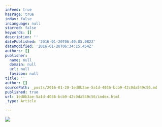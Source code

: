 ```yaml
---
inFeed: true
hasPage: true
inNav: false
inLanguage: null
starred: false
keywords: []
description: ''
datePublished: '2016-01-20T06:40:05.082Z'
dateModified: '2016-01-20T06:34:15.454Z'
authors: []
publisher:
  name: null
  domain: null
  url: null
  favicon: null
title: ''
author: []
sourcePath: _posts/2016-01-20-1ed0b3ae-5a1d-4036-bcb9-42c0da549c56.md
published: true
url: 1ed0b3ae-5a1d-4036-bcb9-42c0da549c56/index.html
_type: Article

---
```

![](https://the-grid-user-content.s3-us-west-2.amazonaws.com/de2f77af-a822-4a32-8dac-0ad576d2bc2b.jpg)